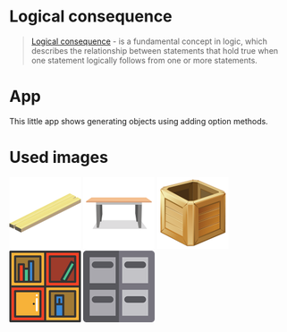 
# Logical consequence
> [Logical consequence](https://en.wikipedia.org/wiki/Logical_consequence) - is a fundamental concept in logic, which describes the relationship between statements that hold true when one statement logically follows from one or more statements.

# App
This little app shows generating objects using adding option methods.

# Used images
<p align="left">
  <img src="./src/img/plank.png" width="128" height="128">
  <img src="./src/img/table.png" width="128" height="128">
  <img src="./src/img/box.png" width="128" height="128">
  <img src="./src/img/bookcase.png" width="128" height="128">
  <img src="./src/img/cupboard.png" width="128" height="128">
</p>